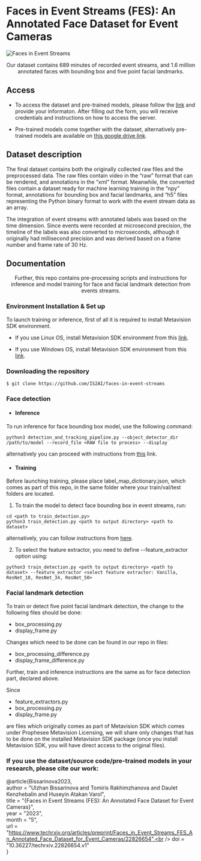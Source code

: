 # Faces in Event Streams (FES): An Annotated Face Dataset for Event Cameras

![Faces in Event Streams](https://user-images.githubusercontent.com/5821328/212868401-00f986d8-6bcf-44be-9d76-5bac4b6f21d7.png)



<p align="center"> Our dataset contains 689 minutes of recorded event streams, and 1.6 million annotated faces with bounding box and five point facial landmarks. </p>

## Access
- To access the dataset and pre-trained models, please follow the [link]( https://forms.gle/R7WHmVueCoyvYvrY9) and provide your informaton.
 After filling out the form, you will receive credentials and instructions on how to access the server.

- Pre-trained models come together with the dataset, alternatively pre-trained models are available on [this google drive link](https://drive.google.com/drive/folders/1I2l-_-RmRLAaS6DF9OfCfq9-VmvrgETQ?usp=share_link).

## Dataset description

The final dataset contains both the originally collected raw files and the preprocessed data. The raw files contain video in the “raw” format that can be rendered, and annotations in the “xml” format. Meanwhile, the converted files contain a dataset ready for machine learning training in the “npy” format, annotations for bounding box and facial landmarks, and “h5” files representing the Python binary format to work with the event stream data as an array.

The integration of event streams with annotated labels was based on the time dimension. Since events were recorded at microsecond precision, the timeline of the labels was also converted to microseconds, although it originally had millisecond precision and was derived based on a frame number and frame rate of 30 Hz.



## Documentation

<p align="center"> Further, this repo contains pre-processing scripts and instructions for inference and model training for face and facial landmark detection from events streams. </p>

### Environment Installation & Set up
To launch training or inference, first of all it is required to install Metavision SDK environment.

- If you use Linux OS, install Metavision SDK environment from this [link](https://docs.prophesee.ai/stable/installation/linux.html).

- If you use Windows OS, install Metavision SDK environment from this [link](https://docs.prophesee.ai/stable/installation/windows.html).


### Downloading the repository

```
$ git clone https://github.com/IS2AI/faces-in-event-streams
```

### Face detection
 - #### Inference
To run inference for face bounding box model, use the following command:
```
python3 detection_and_tracking_pipeline.py --object_detector_dir /path/to/model --record_file <RAW file to process> --display
```
alternatively you can proceed with instructions from [this](https://docs.prophesee.ai/stable/metavision_sdk/modules/ml/samples/detection_and_tracking_inference.html#chapter-sdk-ml-detection-and-tracking-inference) link.

- #### Training
Before launching training, please place label_map_dictionary.json, which comes as part of this repo, in the same folder where your train/val/test folders are located.
1. To train the model to detect face bounding box in event streams, run:

```
cd <path to train_detection.py>
python3 train_detection.py <path to output directory> <path to dataset>
```

alternatively, you can follow instructions from [here](https://docs.prophesee.ai/stable/metavision_sdk/modules/ml/quick_start/index.html#training).

2. To select the feature extractor, you need to define --feature_extractor option using:
```
python3 train_detection.py <path to output directory> <path to dataset> --feature_extractor <select feature extractor: Vanilla, ResNet_18, ResNet_34, ResNet_50>
```

### Facial landmark detection
To train or detect five point facial landmark detection, the change to the following files should be done:
- box_processing.py
- display_frame.py

Changes which need to be done can be found in our repo in files:
- box_processing_difference.py
- display_frame_difference.py

Further, train and inference instructions are the same as for face detection part, declared above.

Since 
- feature_extractors.py
- box_processing.py
- display_frame.py

are files which originally comes as part of Metavision SDK which comes under Prophesee Metavision Licensing, we will share only changes that has to be done on the installed Metavision SDK package (once you install Metavision SDK, you will have direct access to the original files).

### If you use the dataset/source code/pre-trained models in your research, please cite our work:
@article{Bissarinova2023,<br /> 
author = "Ulzhan Bissarinova and Tomiris Rakhimzhanova and Daulet Kenzhebalin and Huseyin Atakan Varol",<br /> 
title = "{Faces in Event Streams (FES): An Annotated Face Dataset for Event Cameras}",<br /> 
year = "2023",<br /> 
month = "5",<br /> 
url = "https://www.techrxiv.org/articles/preprint/Faces_in_Event_Streams_FES_An_Annotated_Face_Dataset_for_Event_Cameras/22826654",<br /> 
doi = "10.36227/techrxiv.22826654.v1"<br /> 
}




